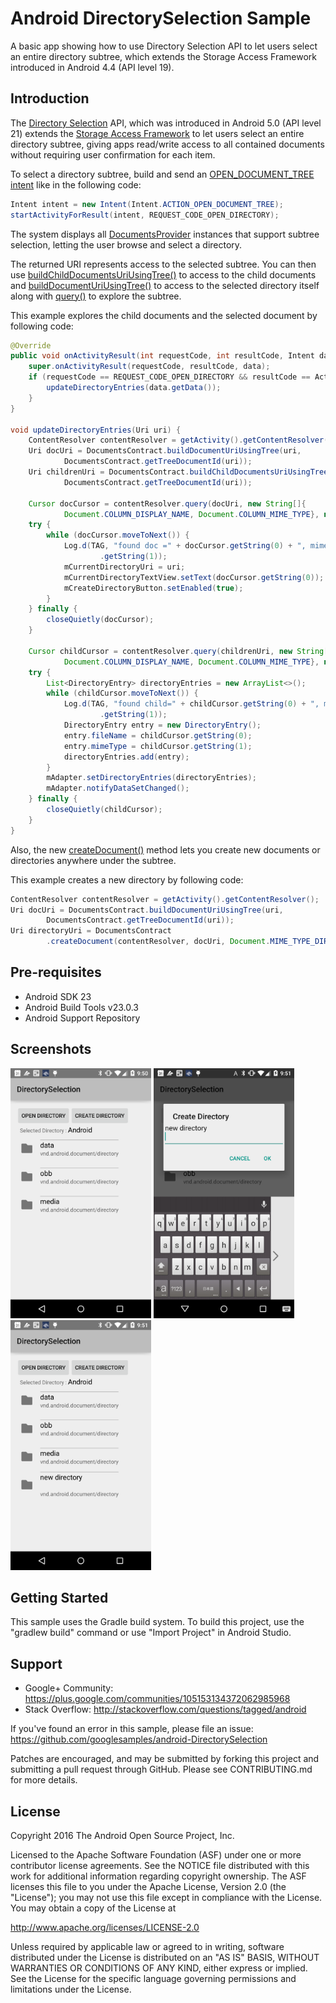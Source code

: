
Android DirectorySelection Sample
===================================

A basic app showing how to use Directory Selection API to let users
select an entire directory subtree, which extends the Storage Access Framework
introduced in Android 4.4 (API level 19).

Introduction
------------

The [Directory Selection][1] API, which was introduced in Android 5.0 (API level 21)
extends the [Storage Access Framework][2] to let users select an entire directory subtree,
giving apps read/write access to all contained documents without requiring user
confirmation for each item.

To select a directory subtree, build and send an [OPEN_DOCUMENT_TREE intent][3] like in the
following code:

```java
Intent intent = new Intent(Intent.ACTION_OPEN_DOCUMENT_TREE);
startActivityForResult(intent, REQUEST_CODE_OPEN_DIRECTORY);
```

The system displays all [DocumentsProvider][4] instances that support subtree selection,
 letting the user browse and select a directory.

The returned URI represents access to the selected subtree. You can then use
[buildChildDocumentsUriUsingTree()][5] to access to the child documents and
[buildDocumentUriUsingTree()][6] to access to the selected directory itself along with [query()][7]
to explore the subtree.

This example explores the child documents and the selected document by following code:

```java
@Override
public void onActivityResult(int requestCode, int resultCode, Intent data) {
    super.onActivityResult(requestCode, resultCode, data);
    if (requestCode == REQUEST_CODE_OPEN_DIRECTORY && resultCode == Activity.RESULT_OK) {
        updateDirectoryEntries(data.getData());
    }
}

void updateDirectoryEntries(Uri uri) {
    ContentResolver contentResolver = getActivity().getContentResolver();
    Uri docUri = DocumentsContract.buildDocumentUriUsingTree(uri,
            DocumentsContract.getTreeDocumentId(uri));
    Uri childrenUri = DocumentsContract.buildChildDocumentsUriUsingTree(uri,
            DocumentsContract.getTreeDocumentId(uri));

    Cursor docCursor = contentResolver.query(docUri, new String[]{
            Document.COLUMN_DISPLAY_NAME, Document.COLUMN_MIME_TYPE}, null, null, null);
    try {
        while (docCursor.moveToNext()) {
            Log.d(TAG, "found doc =" + docCursor.getString(0) + ", mime=" + docCursor
                    .getString(1));
            mCurrentDirectoryUri = uri;
            mCurrentDirectoryTextView.setText(docCursor.getString(0));
            mCreateDirectoryButton.setEnabled(true);
        }
    } finally {
        closeQuietly(docCursor);
    }

    Cursor childCursor = contentResolver.query(childrenUri, new String[]{
            Document.COLUMN_DISPLAY_NAME, Document.COLUMN_MIME_TYPE}, null, null, null);
    try {
        List<DirectoryEntry> directoryEntries = new ArrayList<>();
        while (childCursor.moveToNext()) {
            Log.d(TAG, "found child=" + childCursor.getString(0) + ", mime=" + childCursor
                    .getString(1));
            DirectoryEntry entry = new DirectoryEntry();
            entry.fileName = childCursor.getString(0);
            entry.mimeType = childCursor.getString(1);
            directoryEntries.add(entry);
        }
        mAdapter.setDirectoryEntries(directoryEntries);
        mAdapter.notifyDataSetChanged();
    } finally {
        closeQuietly(childCursor);
    }
}
```

Also, the new [createDocument()][8] method lets you create new documents or directories
anywhere under the subtree.

This example creates a new directory by following code:

```java
ContentResolver contentResolver = getActivity().getContentResolver();
Uri docUri = DocumentsContract.buildDocumentUriUsingTree(uri,
        DocumentsContract.getTreeDocumentId(uri));
Uri directoryUri = DocumentsContract
        .createDocument(contentResolver, docUri, Document.MIME_TYPE_DIR, directoryName);
```

[1]: https://developer.android.com/about/versions/android-5.0.html#Storage
[2]: https://developer.android.com/guide/topics/providers/document-provider.html
[3]: https://developer.android.com/reference/android/content/Intent.html#ACTION_OPEN_DOCUMENT_TREE
[4]: https://developer.android.com/reference/android/provider/DocumentsProvider.html
[5]: https://developer.android.com/reference/android/provider/DocumentsContract.html#buildChildDocumentsUriUsingTree(android.net.Uri%2C%20java.lang.String)
[6]: https://developer.android.com/reference/android/provider/DocumentsContract.html#buildDocumentUriUsingTree(android.net.Uri%2C%20java.lang.String)
[7]: https://developer.android.com/reference/android/content/ContentResolver.html#query(android.net.Uri%2C%20java.lang.String%5B%5D%2C%20java.lang.String%2C%20java.lang.String%5B%5D%2C%20java.lang.String)
[8]: https://developer.android.com/reference/android/provider/DocumentsContract.html#createDocument(android.content.ContentResolver%2C%20android.net.Uri%2C%20java.lang.String%2C%20java.lang.String)

Pre-requisites
--------------

- Android SDK 23
- Android Build Tools v23.0.3
- Android Support Repository

Screenshots
-------------

<img src="screenshots/screenshot-1.png" height="400" alt="Screenshot"/> <img src="screenshots/screenshot-2.png" height="400" alt="Screenshot"/> <img src="screenshots/screenshot-3.png" height="400" alt="Screenshot"/> 

Getting Started
---------------

This sample uses the Gradle build system. To build this project, use the
"gradlew build" command or use "Import Project" in Android Studio.

Support
-------

- Google+ Community: https://plus.google.com/communities/105153134372062985968
- Stack Overflow: http://stackoverflow.com/questions/tagged/android

If you've found an error in this sample, please file an issue:
https://github.com/googlesamples/android-DirectorySelection

Patches are encouraged, and may be submitted by forking this project and
submitting a pull request through GitHub. Please see CONTRIBUTING.md for more details.

License
-------

Copyright 2016 The Android Open Source Project, Inc.

Licensed to the Apache Software Foundation (ASF) under one or more contributor
license agreements.  See the NOTICE file distributed with this work for
additional information regarding copyright ownership.  The ASF licenses this
file to you under the Apache License, Version 2.0 (the "License"); you may not
use this file except in compliance with the License.  You may obtain a copy of
the License at

http://www.apache.org/licenses/LICENSE-2.0

Unless required by applicable law or agreed to in writing, software
distributed under the License is distributed on an "AS IS" BASIS, WITHOUT
WARRANTIES OR CONDITIONS OF ANY KIND, either express or implied.  See the
License for the specific language governing permissions and limitations under
the License.
